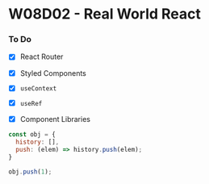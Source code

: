 # W08D02 - Real World React

### To Do
- [x] React Router
- [x] Styled Components
- [x] `useContext`
- [x] `useRef`
- [x] Component Libraries


```js
const obj = {
  history: [],
  push: (elem) => history.push(elem);
}

obj.push(1);
```





